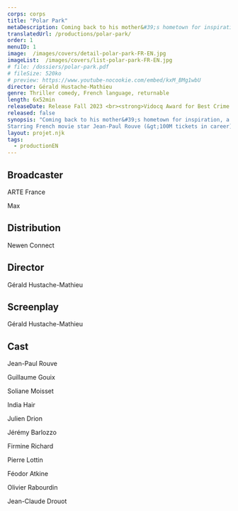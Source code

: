```yaml
---
corps: corps
title: "Polar Park"
metaDescription: Coming back to his mother&#39;s hometown for inspiration, a detective novel writer finds himself investigating the trail of a most artistic serial killer.
translatedUrl: /productions/polar-park/
order: 1
menuID: 1
image:  /images/covers/detail-polar-park-FR-EN.jpg
imageList:  /images/covers/list-polar-park-FR-EN.jpg
# file: /dossiers/polar-park.pdf
# fileSize: 520ko
# preview: https://www.youtube-nocookie.com/embed/kxM_BMg1wbU
director: Gérald Hustache-Mathieu
genre: Thriller comedy, French language, returnable
length: 6x52min
releaseDate: Release Fall 2023 <br><strong>Vidocq Award for Best Crime Series 2023 Séries Mania</strong>
released: false
synopsis: "Coming back to his mother&#39;s hometown for inspiration, a detective novel writer finds himself investigating the trail of a most artistic serial killer.
Starring French movie star Jean-Paul Rouve (&gt;100M tickets in career), <em>Polar Park</em> is a thrilling, offbeat, cleverly crafted serial-killer series that mixes like no other noir elements with comic touches.​"
layout: projet.njk
tags:
  - productionEN
---
```


<div class="grid-col">

## Broadcaster

ARTE France 

Max
 
## Distribution

Newen Connect 
 
## Director

Gérald Hustache-Mathieu 
​ 
## Screenplay

Gérald Hustache-Mathieu

</div>
<div class="grid-col">

## Cast

Jean-Paul Rouve

Guillaume Gouix

Soliane Moisset

India Hair

Julien Drion

Jérémy Barlozzo

Firmine Richard

Pierre Lottin

Féodor Atkine

Olivier Rabourdin

Jean-Claude Drouot

</div>